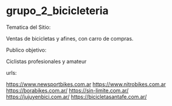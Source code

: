 # grupo_2_bicicleteria

Tematica del Sitio:

Ventas de bicicletas y afines, con carro de compras. 

Publico objetivo: 

Ciclistas profesionales y amateur


urls:

https://www.newsportbikes.com.ar
https://www.nitrobikes.com.ar
https://borabikes.com.ar/
https://sin-limite.com.ar/
https://jujuyenbici.com.ar/
https://bicicletasantafe.com.ar/

